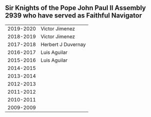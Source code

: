 <h2>Sir Knights of the Pope John Paul II Assembly 2939 who have served as Faithful Navigator</h2>
<table>
<tr><td>2019-2020 <td>Victor Jimenez
<tr><td>2018-2019 <td>Victor Jimenez
<tr><td>2017-2018 <td>Herbert J Duvernay
<tr><td>2016-2017 <td>Luis Aguilar
<tr><td>2015-2016 <td>Luis Aguilar
<tr><td>2014-2015<td>
<tr><td>2013-2014<td>
<tr><td>2012-2013<td>
<tr><td>2011-2012<td>
<tr><td>2010-2011<td>
<tr><td>2009-2009<td>
</table>
